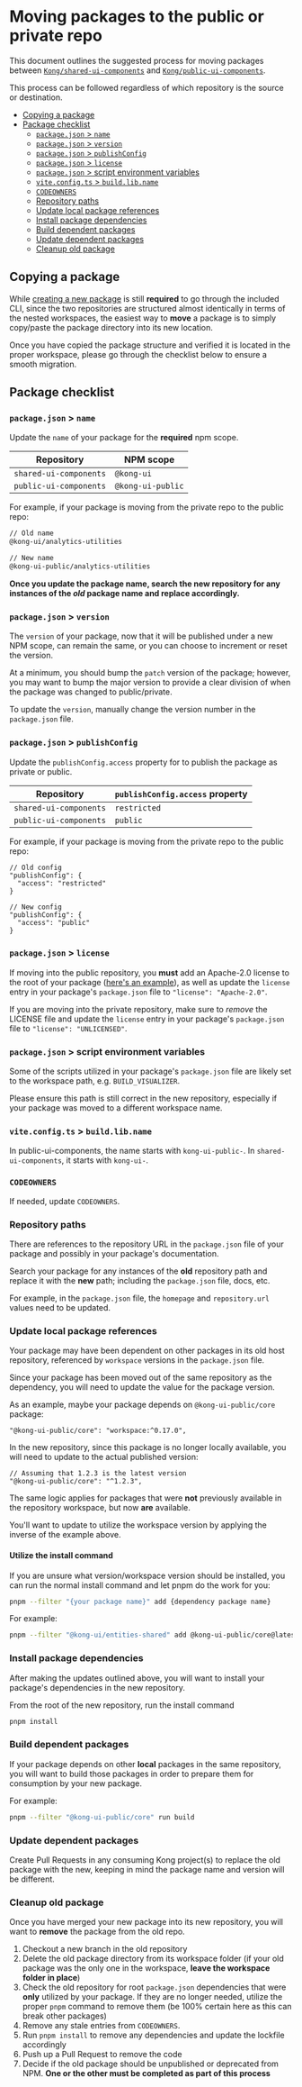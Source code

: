 # Moving packages to the public or private repo

This document outlines the suggested process for moving packages between [`Kong/shared-ui-components`](https://github.com/Kong/shared-ui-components) and [`Kong/public-ui-components`](https://github.com/Kong/public-ui-components).

This process can be followed regardless of which repository is the source or destination.

- [Copying a package](#copying-a-package)
- [Package checklist](#package-checklist)
  - [`package.json` \> `name`](#packagejson--name)
  - [`package.json` \> `version`](#packagejson--version)
  - [`package.json` \> `publishConfig`](#packagejson--publishconfig)
  - [`package.json` \> `license`](#packagejson--license)
  - [`package.json` \> script environment variables](#packagejson--script-environment-variables)
  - [`vite.config.ts` \> `build.lib.name`](#viteconfigts--buildlibname)
  - [`CODEOWNERS`](#codeowners)
  - [Repository paths](#repository-paths)
  - [Update local package references](#update-local-package-references)
  - [Install package dependencies](#install-package-dependencies)
  - [Build dependent packages](#build-dependent-packages)
  - [Update dependent packages](#update-dependent-packages)
  - [Cleanup old package](#cleanup-old-package)

## Copying a package

While [creating a new package](./creating-a-package.md) is still **required** to go through the included CLI, since the two repositories are structured almost identically in terms of the nested workspaces, the easiest way to **move** a package is to simply copy/paste the package directory into its new location.

Once you have copied the package structure and verified it is located in the proper workspace, please go through the checklist below to ensure a smooth migration.

## Package checklist

### `package.json` > `name`

Update the `name` of your package for the **required** npm scope.

Repository | NPM scope
---------|----------
`shared-ui-components` | `@kong-ui`
`public-ui-components` | `@kong-ui-public`

For example, if your package is moving from the private repo to the public repo:

```txt
// Old name
@kong-ui/analytics-utilities

// New name
@kong-ui-public/analytics-utilities
```

**Once you update the package name, search the new repository for any instances of the _old_ package name and replace accordingly.**

### `package.json` > `version`

The `version` of your package, now that it will be published under a new NPM scope, can remain the same, or you can choose to increment or reset the version.

At a minimum, you should bump the `patch` version of the package; however, you may want to bump the major version to provide a clear division of when the package was changed to public/private.

To update the `version`, manually change the version number in the `package.json` file.

### `package.json` > `publishConfig`

Update the `publishConfig.access` property for to publish the package as private or public.

Repository | `publishConfig.access` property
---------|----------
`shared-ui-components` | `restricted`
`public-ui-components` | `public`

For example, if your package is moving from the private repo to the public repo:

```jsonc
// Old config
"publishConfig": {
  "access": "restricted"
}

// New config
"publishConfig": {
  "access": "public"
}
```

### `package.json` > `license`

If moving into the public repository, you **must** add an Apache-2.0 license to the root of your package ([here's an example](https://github.com/Kong/public-ui-components/blob/main/LICENSE)), as well as update the `license` entry in your package's `package.json` file to `"license": "Apache-2.0"`.

If you are moving into the private repository, make sure to _remove_ the LICENSE file and update the `license` entry in your package's `package.json` file to `"license": "UNLICENSED"`.

### `package.json` > script environment variables

Some of the scripts utilized in your package's `package.json` file are likely set to the workspace path, e.g. `BUILD_VISUALIZER`.

Please ensure this path is still correct in the new repository, especially if your package was moved to a different workspace name.

### `vite.config.ts` > `build.lib.name`

In public-ui-components, the name starts with `kong-ui-public-`.  In `shared-ui-components`, it starts with `kong-ui-`.

### `CODEOWNERS`

If needed, update `CODEOWNERS`.

### Repository paths

There are references to the repository URL in the `package.json` file of your package and possibly in your package's documentation.

Search your package for any instances of the **old** repository path and replace it with the **new** path; including the `package.json` file, docs, etc.

For example, in the `package.json` file, the `homepage` and `repository.url` values need to be updated.

### Update local package references

Your package may have been dependent on other packages in its old host repository, referenced by `workspace` versions in the `package.json` file.

Since your package has been moved out of the same repository as the dependency, you will need to update the value for the package version.

As an example, maybe your package depends on `@kong-ui-public/core` package:

```jsonc
"@kong-ui-public/core": "workspace:^0.17.0",
```

In the new repository, since this package is no longer locally available, you will need to update to the actual published version:

```jsonc
// Assuming that 1.2.3 is the latest version
"@kong-ui-public/core": "^1.2.3",
```

The same logic applies for packages that were **not** previously available in the repository workspace, but now **are** available.

You'll want to update to utilize the workspace version by applying the inverse of the example above.

#### Utilize the install command

If you are unsure what version/workspace version should be installed, you can run the normal install command and let pnpm do the work for you:

```sh
pnpm --filter "{your package name}" add {dependency package name}
```

For example:

```sh
pnpm --filter "@kong-ui/entities-shared" add @kong-ui-public/core@latest
```

### Install package dependencies

After making the updates outlined above, you will want to install your package's dependencies in the new repository.

From the root of the new repository, run the install command

```sh
pnpm install
```

### Build dependent packages

If your package depends on other **local** packages in the same repository, you will want to build those packages in order to prepare them for consumption by your new package.

For example:

```sh
pnpm --filter "@kong-ui-public/core" run build
```

### Update dependent packages

Create Pull Requests in any consuming Kong project(s) to replace the old package with the new, keeping in mind the package name and version will be different.

### Cleanup old package

Once you have merged your new package into its new repository, you will want to **remove** the package from the old repo.

1. Checkout a new branch in the old repository
2. Delete the old package directory from its workspace folder (if your old package was the only one in the workspace, **leave the workspace folder in place**)
3. Check the old repository for root `package.json` dependencies that were **only** utilized by your package. If they are no longer needed, utilize the proper `pnpm` command to remove them (be 100% certain here as this can break other packages)
4. Remove any stale entries from `CODEOWNERS`.
5. Run `pnpm install` to remove any dependencies and update the lockfile accordingly
6. Push up a Pull Request to remove the code
7. Decide if the old package should be unpublished or deprecated from NPM. **One or the other must be completed as part of this process**
